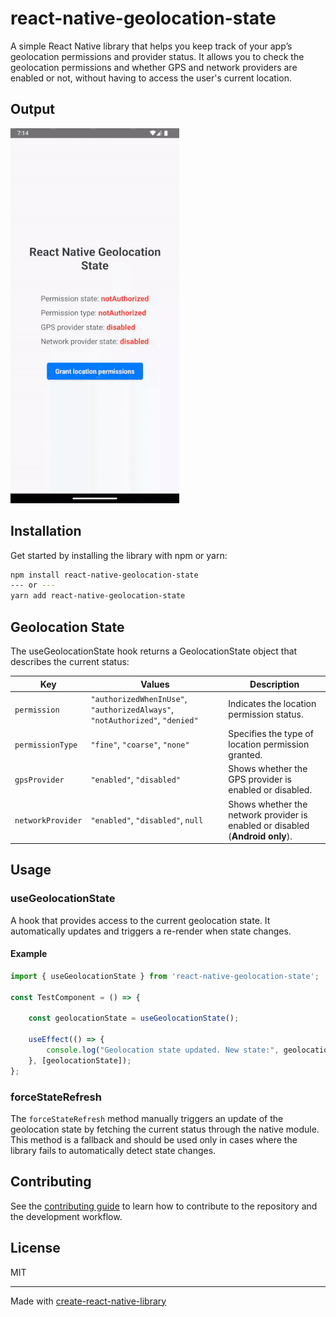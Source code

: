 # react-native-geolocation-state

A simple React Native library that helps you keep track of your app’s geolocation permissions and provider status.
It allows you to check the geolocation permissions and whether GPS and network providers are enabled or not, without having to access the user's current location.


## Output
![Output example](output_example.gif)


## Installation

Get started by installing the library with npm or yarn:

```sh
npm install react-native-geolocation-state
--- or ---
yarn add react-native-geolocation-state
```


## Geolocation State

The useGeolocationState hook returns a GeolocationState object that describes the current status:

| Key               | Values                                                                       | Description                                                                   |
|-------------------|------------------------------------------------------------------------------|-------------------------------------------------------------------------------|
| `permission`      | `"authorizedWhenInUse"`, `"authorizedAlways"`, `"notAuthorized"`, `"denied"` | Indicates the location permission status.                                     |
| `permissionType`  | `"fine"`, `"coarse"`, `"none"`                                               | Specifies the type of location permission granted.                            |
| `gpsProvider`     | `"enabled"`, `"disabled"`                                                    | Shows whether the GPS provider is enabled or disabled.                        |
| `networkProvider` | `"enabled"`, `"disabled"`, `null`                                            | Shows whether the network provider is enabled or disabled (**Android only**). |


## Usage

### useGeolocationState

A hook that provides access to the current geolocation state. It automatically updates and triggers a re-render when state changes.

#### Example

```typescript
import { useGeolocationState } from 'react-native-geolocation-state';

const TestComponent = () => {
    
    const geolocationState = useGeolocationState();

    useEffect(() => {
        console.log("Geolocation state updated. New state:", geolocationState);
    }, [geolocationState]);
};
```

### forceStateRefresh

The `forceStateRefresh` method manually triggers an update of the geolocation state by fetching the current status through the native module.
This method is a fallback and should be used only in cases where the library fails to automatically detect state changes.


## Contributing

See the [contributing guide](CONTRIBUTING.md) to learn how to contribute to the repository and the development workflow.

## License

MIT

---

Made with [create-react-native-library](https://github.com/callstack/react-native-builder-bob)
